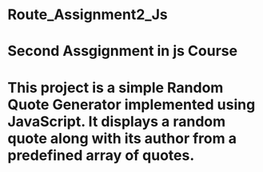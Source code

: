 # Route_Assignment2_Js

# Second Assgignment in js Course

# This project is a simple Random Quote Generator implemented using JavaScript. It displays a random quote along with its author from a predefined array of quotes.
